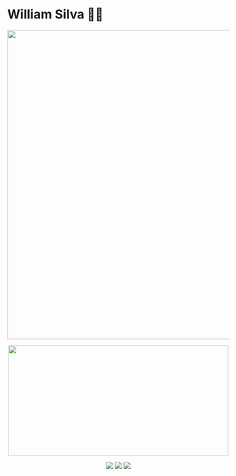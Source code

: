 # William Silva 👨‍💻
<p align="center">
  <p align="center">
  <img align="center" src="https://media.giphy.com/media/1C8bHHJturSx2/giphy.gif" width="700" />
  </p>
</p>
 <p align="center">
    <img align="center" src="https://github-readme-stats.vercel.app/api?username=williamars&show_icons=true&theme=onedark" width="500" height="250" />
 <p>
 <p align="center">
  <a href = "mailto: william.silva.ismart@gmail.com"><img src="https://img.shields.io/badge/-Gmail-%23EA4335?style=for-the-badge&logo=gmail&logoColor=white" target="_blank"></a>
  <a href="https://www.linkedin.com/in/williamars/" target="_blank"><img src="https://img.shields.io/badge/-LinkedIn-%230077B5?style=for-the-badge&logo=linkedin&logoColor=white" target="_blank"></a>
  <a href="https://instagram.com/williamsiilva_" target="_blank"><img src="https://img.shields.io/badge/-Instagram-%23E4405F?style=for-the-badge&logo=instagram&logoColor=white" target="_blank"></a>
</p>
